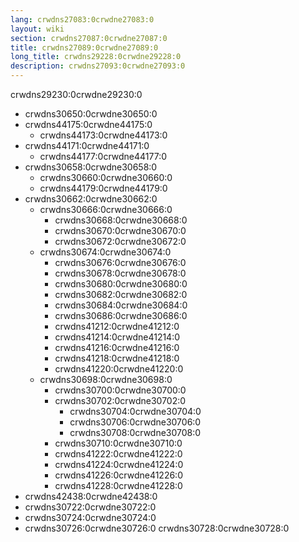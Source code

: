 ```yaml
---
lang: crwdns27083:0crwdne27083:0
layout: wiki
section: crwdns27087:0crwdne27087:0
title: crwdns27089:0crwdne27089:0
long_title: crwdns29228:0crwdne29228:0
description: crwdns27093:0crwdne27093:0
---
```


crwdns29230:0crwdne29230:0
- crwdns30650:0crwdne30650:0
- crwdns44175:0crwdne44175:0
    - crwdns44173:0crwdne44173:0
- crwdns44171:0crwdne44171:0
    - crwdns44177:0crwdne44177:0
- crwdns30658:0crwdne30658:0
    - crwdns30660:0crwdne30660:0
    - crwdns44179:0crwdne44179:0
- crwdns30662:0crwdne30662:0
    - crwdns30666:0crwdne30666:0
        - crwdns30668:0crwdne30668:0
        - crwdns30670:0crwdne30670:0
        - crwdns30672:0crwdne30672:0
    - crwdns30674:0crwdne30674:0
        - crwdns30676:0crwdne30676:0
        - crwdns30678:0crwdne30678:0
        - crwdns30680:0crwdne30680:0
        - crwdns30682:0crwdne30682:0
        - crwdns30684:0crwdne30684:0
        - crwdns30686:0crwdne30686:0
        - crwdns41212:0crwdne41212:0
        - crwdns41214:0crwdne41214:0
        - crwdns41216:0crwdne41216:0
        - crwdns41218:0crwdne41218:0
        - crwdns41220:0crwdne41220:0
    - crwdns30698:0crwdne30698:0
        - crwdns30700:0crwdne30700:0
        - crwdns30702:0crwdne30702:0
            - crwdns30704:0crwdne30704:0
            - crwdns30706:0crwdne30706:0
            - crwdns30708:0crwdne30708:0
        - crwdns30710:0crwdne30710:0
        - crwdns41222:0crwdne41222:0
        - crwdns41224:0crwdne41224:0
        - crwdns41226:0crwdne41226:0
        - crwdns41228:0crwdne41228:0
- crwdns42438:0crwdne42438:0
- crwdns30722:0crwdne30722:0
- crwdns30724:0crwdne30724:0
- crwdns30726:0crwdne30726:0 crwdns30728:0crwdne30728:0
